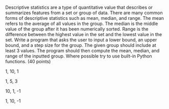 Descriptive statistics are a type of quantitative value that describes or summarizes features from a set or group of
data. There are many common forms of descriptive statistics such as mean, median, and range. The mean refers to the
average of all values in the group. The median is the middle value of the group after it has been numerically sorted.
Range is the difference between the highest value in the set and the lowest value in the set. Write a program that asks
the user to input a lower bound, an upper bound, and a step size for the group. The given group should include at least
3 values. The program should then compute the mean, median, and range of the inputted group. Where possible try to use
built-in Python functions. (40 points)

1, 10, 1

1, 5, 3

10, 1, -1

1, 10, -1
